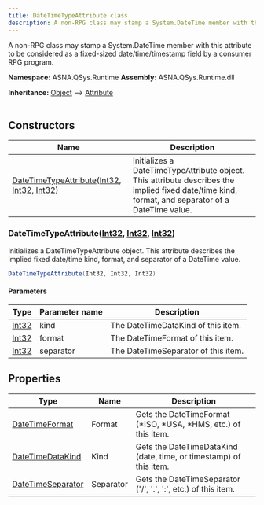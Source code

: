 ```yaml
---
title: DateTimeTypeAttribute class
description: A non-RPG class may stamp a System.DateTime member with this attribute to be considered as a fixed-sized date/time/timestamp field by a consumer RPG program.
---
```


A non-RPG class may stamp a System.DateTime member with this attribute to be considered as a fixed-sized date/time/timestamp field by a consumer RPG program.

**Namespace:** ASNA.QSys.Runtime
**Assembly:** ASNA.QSys.Runtime.dll

**Inheritance:** [Object](https://docs.microsoft.com/en-us/dotnet/api/system.object) --> [Attribute](https://docs.microsoft.com/en-us/dotnet/api/system.attribute)
<br>
<br>

## Constructors

| Name | Description |
| --- | --- |
| [DateTimeTypeAttribute](#datetimetypeattributeint32-int32-int32)([Int32](https://docs.microsoft.com/en-us/dotnet/api/system.int32), [Int32](https://docs.microsoft.com/en-us/dotnet/api/system.int32), [Int32](https://docs.microsoft.com/en-us/dotnet/api/system.int32)) | Initializes a DateTimeTypeAttribute object. This attribute describes the implied fixed date/time kind, format, and separator of a DateTime value.

### DateTimeTypeAttribute([Int32](https://docs.microsoft.com/en-us/dotnet/api/system.int32), [Int32](https://docs.microsoft.com/en-us/dotnet/api/system.int32), [Int32](https://docs.microsoft.com/en-us/dotnet/api/system.int32))

Initializes a DateTimeTypeAttribute object. This attribute describes the implied fixed date/time kind, format, and separator of a DateTime value.

```cs
DateTimeTypeAttribute(Int32, Int32, Int32)
```

#### Parameters

| Type | Parameter name | Description
| --- | --- | ---
| [Int32](https://docs.microsoft.com/en-us/dotnet/api/system.int32) | kind | The DateTimeDataKind of this item.
| [Int32](https://docs.microsoft.com/en-us/dotnet/api/system.int32) | format | The DateTimeFormat of this item.
| [Int32](https://docs.microsoft.com/en-us/dotnet/api/system.int32) | separator | The DateTimeSeparator of this item.

## Properties

| Type | Name | Description
| --- | --- | --- 
| [DateTimeFormat](/reference/datagate/datagate-common/date-time-format.html) | Format | Gets the DateTimeFormat (*ISO, *USA, *HMS, etc.) of this item. |
| [DateTimeDataKind](/reference/runtime/qsys-runtime/date-time-data-kind.html) | Kind | Gets the DateTimeDataKind (date, time, or timestamp) of this item. |
| [DateTimeSeparator](/reference/runtime/qsys-runtime/date-time-separator.html) | Separator | Gets the DateTimeSeparator ('/', '.', ':', etc.) of this item. |
